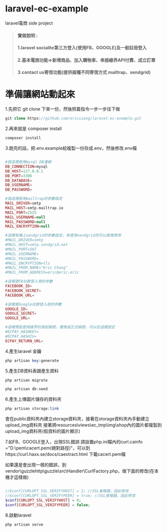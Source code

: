 # laravel-ec-example
laravel電商 side project

>#### 實做說明 :
>#### 1.laravel socialite第三方登入(使用FB、GOOGLE)及一般註冊登入
>#### 2.基本電商功能=>新增商品、加入購物車、串接綠界API付費、成立訂單
>#### 3.contact us寄信功能(提供兩種不同寄信方式 mailtrap、sendgrid)

# 準備讓網站動起來

1.先把它 git clone 下來一份，然後照着指令一步一步往下做
```php
git clone https://github.com/ericsiang/laravel-ec-example.git
```

2.再來就是 composer install

```php
composer install
```

3.跑完的話，把.env.example給複製一份存成.env，然後修改.env檔

```php

#我這裡是用mysql DB連線
DB_CONNECTION=mysql
DB_HOST=127.0.0.1
DB_PORT=3306
DB_DATABASE=
DB_USERNAME=
DB_PASSWORD=

#我這裡是用mailtrap的參數設定
MAIL_DRIVER=smtp
MAIL_HOST=smtp.mailtrap.io
MAIL_PORT=2525
MAIL_USERNAME=null
MAIL_PASSWORD=null
MAIL_ENCRYPTION=null

#這裡有補上sendgrid的參數設定，有使用sendgrid的可以直接使用
#MAIL_DRIVER=smtp
#MAIL_HOST=smtp.sendgrid.net
#MAIL_PORT=587
#MAIL_USERNAME=
#MAIL_PASSWORD=
#MAIL_ENCRYPTION=tls
#MAIL_FROM_NAME="Eric Chang"
#MAIL_FROM_ADDRESS=eric@eric.eric

#這裡是FB社群登入用的參數
FACEBOOK_ID=
FACEBOOK_SECRET=
FACEBOOK_URL=

#這裡是Google社群登入用的參數
GOOGLE_ID=
GOOGLE_SECRET=
GOOGLE_URL=

#這裡預設是用綠界的測試帳號，要換成正式帳號，可以在這裡設定
#ECPAY_HASHKEY=
#ECPAY_HASHIV=
ECPAY_RETURN_URL=
```

4.產生laravel 金鑰
```php
php artisan key:generate
```

5.產生DB資料表跟產生資料
```php
php artisan migrate

php artisan db:seed
```

6.產生上傳圖片儲存的資料夾
```php
php artisan storage:link
```
會在public資料夾內建立storage資料夾，接著在storage資料夾內手動建立upload_img資料夾
接著將resources\views\ec_tmp\img\shop內的圖片都複製到upload_img資料夾(假資料的圖片顯示)

7.如FB、GOOGLE登入，出現SSL錯誤
請設置php.ini檔內的curl.cainfo ="D:\pem\cacert.pem(絕對路徑)"，可以到https://curl.haxx.se/docs/caextract.html 下載cacert.pem檔

如果還是會出現一樣的錯誤，到vendor\guzzlehttp\guzzle\src\Handler\CurlFactory.php，做下面的修改(在本機才這樣做)

```php

//$conf[CURLOPT_SSL_VERIFYHOST] = 2; //SSL會報錯，因此修改
//$conf[CURLOPT_SSL_VERIFYPEER] = true; //SSL會報錯，因此修改
$conf[CURLOPT_SSL_VERIFYHOST] = 0;
$conf[CURLOPT_SSL_VERIFYPEER] = false;

```

8.啟動laravel
```php
php artisan serve
```